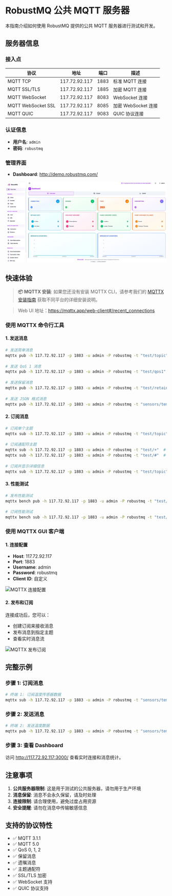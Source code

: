 # RobustMQ 公共 MQTT 服务器

本指南介绍如何使用 RobustMQ 提供的公共 MQTT 服务器进行测试和开发。

## 服务器信息

### 接入点

| 协议 | 地址 | 端口 | 描述 |
|------|------|------|------|
| MQTT TCP | 117.72.92.117 | 1883 | 标准 MQTT 连接 |
| MQTT SSL/TLS | 117.72.92.117 | 1885 | 加密 MQTT 连接 |
| MQTT WebSocket | 117.72.92.117 | 8083 | WebSocket 连接 |
| MQTT WebSocket SSL | 117.72.92.117 | 8085 | 加密 WebSocket 连接 |
| MQTT QUIC | 117.72.92.117 | 9083 | QUIC 协议连接 |

### 认证信息

- **用户名**: `admin`
- **密码**: `robustmq`

### 管理界面

- **Dashboard**: <http://demo.robustmq.com/>

![Dashboard](../../images/web-ui.jpg)

## 快速体验

> **📦 MQTTX 安装**: 如果您还没有安装 MQTTX CLI，请参考我们的 [MQTTX 安装指南](../RobustMQ-MQTT/MQTTX-Guide.md#安装-mqttx-cli) 获取不同平台的详细安装说明。

> Web UI 地址：https://mqttx.app/web-client#/recent_connections

### 使用 MQTTX 命令行工具

#### 1. 发送消息

```bash
# 发送简单消息
mqttx pub -h 117.72.92.117 -p 1883 -u admin -P robustmq -t "test/topic" -m "Hello RobustMQ!"

# 发送 QoS 1 消息
mqttx pub -h 117.72.92.117 -p 1883 -u admin -P robustmq -t "test/qos1" -m "QoS 1 message" -q 1

# 发送保留消息
mqttx pub -h 117.72.92.117 -p 1883 -u admin -P robustmq -t "test/retained" -m "Retained message" -r

# 发送 JSON 格式消息
mqttx pub -h 117.72.92.117 -p 1883 -u admin -P robustmq -t "sensors/temperature" -m '{"value": 25.5, "unit": "celsius"}'
```

#### 2. 订阅消息

```bash
# 订阅单个主题
mqttx sub -h 117.72.92.117 -p 1883 -u admin -P robustmq -t "test/topic"

# 订阅通配符主题
mqttx sub -h 117.72.92.117 -p 1883 -u admin -P robustmq -t "test/+"  # 单级通配符
mqttx sub -h 117.72.92.117 -p 1883 -u admin -P robustmq -t "test/#"  # 多级通配符

# 订阅并显示详细信息
mqttx sub -h 117.72.92.117 -p 1883 -u admin -P robustmq -t "test/topic" --verbose
```

#### 3. 性能测试

```bash
# 发布性能测试
mqttx bench pub -h 117.72.92.117 -p 1883 -u admin -P robustmq -t "test/bench" -c 10 -C 100

# 订阅性能测试
mqttx bench sub -h 117.72.92.117 -p 1883 -u admin -P robustmq -t "test/bench" -c 50
```

### 使用 MQTTX GUI 客户端

#### 1. 连接配置

- **Host**: 117.72.92.117
- **Port**: 1883
- **Username**: admin
- **Password**: robustmq
- **Client ID**: 自定义

![MQTTX 连接配置](../../images/mqttx01.png)

#### 2. 发布和订阅

连接成功后，您可以：

- 创建订阅来接收消息
- 发布消息到指定主题
- 查看实时消息流

![MQTTX 发布订阅](../../images/mqttx-2.png)

## 完整示例

### 步骤 1: 订阅消息

```bash
# 终端 1: 订阅温度传感器数据
mqttx sub -h 117.72.92.117 -p 1883 -u admin -P robustmq -t "sensors/temperature" --verbose
```

### 步骤 2: 发送消息

```bash
# 终端 2: 发送温度数据
mqttx pub -h 117.72.92.117 -p 1883 -u admin -P robustmq -t "sensors/temperature" -m '{"sensor": "temp-001", "value": 23.5, "unit": "celsius", "timestamp": "2024-01-01T12:00:00Z"}'
```

### 步骤 3: 查看 Dashboard

访问 <http://117.72.92.117:3000/> 查看实时连接和消息统计。

## 注意事项

1. **公共服务器限制**: 这是用于测试的公共服务器，请勿用于生产环境
2. **消息保留**: 消息不会永久保留，请及时处理
3. **连接限制**: 请合理使用，避免过度占用资源
4. **安全提醒**: 请勿在消息中传输敏感信息

## 支持的协议特性

- ✅ MQTT 3.1.1
- ✅ MQTT 5.0
- ✅ QoS 0, 1, 2
- ✅ 保留消息
- ✅ 遗嘱消息
- ✅ 主题通配符
- ✅ SSL/TLS 加密
- ✅ WebSocket 支持
- ✅ QUIC 协议支持
